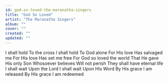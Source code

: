 ```yaml
---
id: god-so-loved-the-maranatha-singers
title: "God So Loved"
artist: "The Maranatha Singers"
album: ""
cover: ""
created: ""
updated: ""
---
```


I shall hold
To the cross
I shall hold
To God alone
For His love
Has salvaged me
For His love
Has set me free
For God so loved the world
That He gave His only Son
Whosoever believes
Will not perish
They shall have eternal life
I shall wait
Upon the Lord
I shall wait
Upon His Word
By His grace
I am released
By His grace
I am redeemed